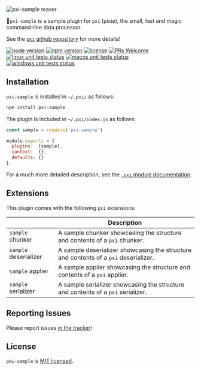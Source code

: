 ![pxi-sample teaser][teaser]

🧚`pxi-sample` is a sample plugin for `pxi` (pixie), the small, fast and magic command-line data processor.

See the [`pxi` github repository][pxi] for more details!

[![node version][shield-node]][node]
[![npm version][shield-npm]][npm-package]
[![license][shield-license]][license]
[![PRs Welcome][shield-prs]][contribute]
[![linux unit tests status][shield-unit-tests-linux]][actions]
[![macos unit tests status][shield-unit-tests-macos]][actions]
[![windows unit tests status][shield-unit-tests-windows]][actions]

## Installation

`pxi-sample` is installed in `~/.pxi/` as follows:

```bash
npm install pxi-sample
```

The plugin is included in `~/.pxi/index.js` as follows:

```js
const sample = require('pxi-sample')

module.exports = {
  plugins:  [sample],
  context:  {},
  defaults: {}
}
```

For a much more detailed description, see the [`.pxi` module documentation][pxi-module].

## Extensions

This plugin comes with the following `pxi` extensions:

|                       | Description                                                                          |
|-----------------------|--------------------------------------------------------------------------------------|
| `sample` chunker      | A sample chunker showcasing the structure and contents of a `pxi` chunker.           |
| `sample` deserializer | A sample deserializer showcasing the structure and contents of a `pxi` deserializer. |
| `sample` applier      | A sample applier showcasing the structure and contents of a `pxi` applier.           |
| `sample` serializer   | A sample serializer showcasing the structure and contents of a `pxi` serializer.     |

## Reporting Issues

Please report issues [in the tracker][issues]!

## License

`pxi-sample` is [MIT licensed][license].

[actions]: https://github.com/Yord/pxi-sample/actions
[contribute]: https://github.com/Yord/pxi
[issues]: https://github.com/Yord/pxi/issues
[license]: https://github.com/Yord/pxi-core/blob/master/LICENSE
[node]: https://nodejs.org/
[npm-package]: https://www.npmjs.com/package/pxi-sample
[pxi]: https://github.com/Yord/pxi
[pxi-module]: https://github.com/Yord/pxi#pxi-module
[shield-license]: https://img.shields.io/badge/license-MIT-blue.svg?color=yellow&labelColor=313A42
[shield-node]: https://img.shields.io/node/v/pxi-sample?color=red&labelColor=313A42
[shield-npm]: https://img.shields.io/npm/v/pxi-sample.svg?color=orange&labelColor=313A42
[shield-prs]: https://img.shields.io/badge/PRs-welcome-green.svg?labelColor=313A42
[shield-unit-tests-linux]: https://github.com/Yord/pxi-sample/workflows/linux/badge.svg?branch=master
[shield-unit-tests-macos]: https://github.com/Yord/pxi-sample/workflows/macos/badge.svg?branch=master
[shield-unit-tests-windows]: https://github.com/Yord/pxi-sample/workflows/windows/badge.svg?branch=master
[teaser]: ./teaser.gif